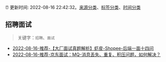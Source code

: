 :alarm_clock: 更新时间: 2022-08-16 22:42:32。[来源分类](../README.md)、[标签分类](../TAGS.md)、[时间分类](../TIMELINE.md)

## 招聘面试


> 关键字：`招聘`、`面试`



- [2022-08-16-推荐-【大厂面试真题解析】虾皮-Shopee-后端一面十四问](https://toutiao.io/k/pol71im) 
- [2022-08-16-推荐-京东面试：MQ-消息丢失、重复、积压问题，如何解决？](https://toutiao.io/k/1unx53z) 